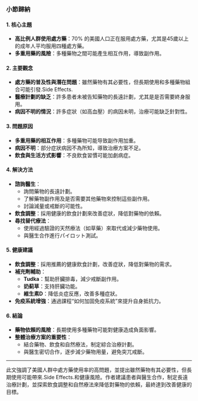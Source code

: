 ### 小節歸納

#### 1. 核心主題
- **高比例人群使用處方藥**：70% 的美國人口正在服用處方藥，尤其是45歲以上的成年人平均服用四種處方藥。
- **多重用藥的風險**：多種藥物之間可能產生相互作用，導致副作用。

#### 2. 主要觀念
- **處方藥的普及性與潛在問題**：雖然藥物有其必要性，但長期使用和多種藥物組合可能引發.Side Effects.
- **醫療計劃的缺乏**：許多患者未被告知藥物的長遠計劃，尤其是是否需要終身服用。
- **病因不明的情況**：許多症狀（如高血壓）的病因未明，治療可能缺乏針對性。

#### 3. 問題原因
- **多重用藥的相互作用**：多種藥物可能导致副作用加重。
- **病因不明**：部分症狀病因不為所知，導致治療方案不足。
- **飲食與生活方式影響**：不良飲食習慣可能加劇病症。

#### 4. 解決方法
- **諮詢醫生**：
  - 詢問藥物的長遠計劃。
  - 了解藥物副作用及是否需要其他藥物來控制這些副作用。
  - 討論減量或戒斷的可能性。
- **飲食調整**：採用健康的飲食計劃來改善症狀，降低對藥物的依賴。
- **尋找替代療法**：
  - 使用經過驗證的天然療法（如草藥）來取代或減少藥物使用。
  - 與醫生合作進行パイロット測試。

#### 5. 健康建議
- **飲食調整**：採用推薦的健康飲食計劃，改善症狀，降低對藥物的需求。
- **補充劑輔助**：
  - **Tudka**：幫助肝臟排毒，減少戒斷副作用。
  - **奶蓟草**：支持肝臟功能。
  - **維生素D**：降低炎症反應，改善多種症狀。
- **免疫系統增強**：通過課程“如何加固免疫系統”來提升自身抵抗力。

#### 6. 結論
- **藥物依賴的風險**：長期使用多種藥物可能對健康造成負面影響。
- **整體治療方案的重要性**：
  - 結合藥物、飲食和自然療法，制定綜合治療計劃。
  - 與醫生密切合作，逐步減少藥物用量，避免突兀戒斷。

---

此文強調了美國人群中處方藥使用率的高問題，並提出雖然藥物有其必要性，但長期使用可能帶來.Side Effects.和健康風險。作者建議患者與醫生合作，制定長遠治療計劃，並探索飲食調整和自然療法來降低對藥物的依賴，最終達到改善健康的目標。